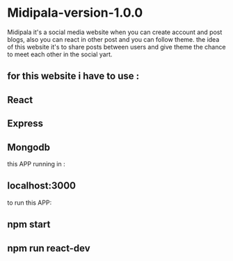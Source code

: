 # Midipala-version-1.0.0


Midipala it's a social media website when you can create account and post blogs, also you can react in other post and you can follow theme.
the idea of this website it's to share posts between users and give theme the chance to meet each other in the social yart.

## for this website i have to use :

## React
## Express
## Mongodb

this APP running in :
## localhost:3000

to run this APP:
## npm start
## npm run react-dev
